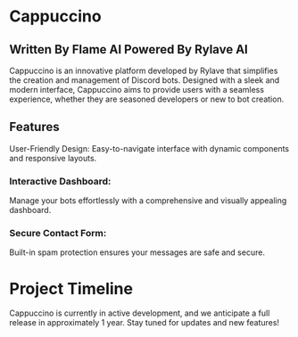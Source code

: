# Cappuccino

## Written By Flame AI Powered By Rylave AI

Cappuccino is an innovative platform developed by Rylave that simplifies the creation and management of Discord bots. Designed with a sleek and modern interface, Cappuccino aims to provide users with a seamless experience, whether they are seasoned developers or new to bot creation.

## Features
User-Friendly Design: Easy-to-navigate interface with dynamic components and responsive layouts.

### Interactive Dashboard: 

Manage your bots effortlessly with a comprehensive and visually appealing dashboard.

### Secure Contact Form: 

Built-in spam protection ensures your messages are safe and secure.

# Project Timeline

Cappuccino is currently in active development, and we anticipate a full release in approximately 1 year. Stay tuned for updates and new features!
